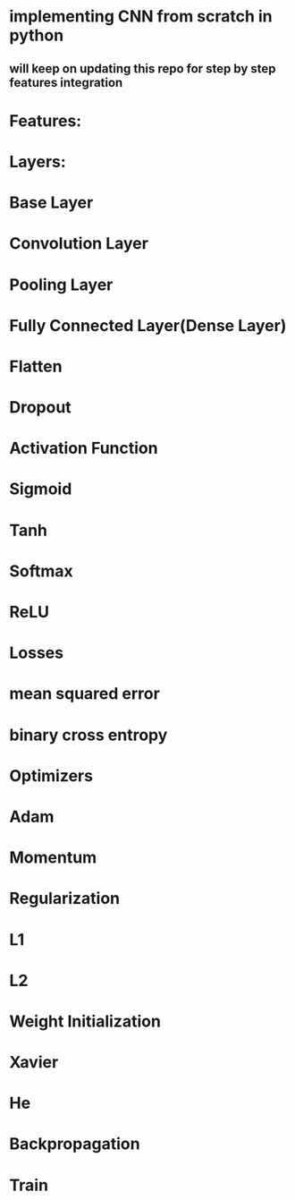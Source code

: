# implementing CNN from scratch in python
## will keep on updating this repo for step by step features integration

# Features:
# Layers:
#   Base Layer
#   Convolution Layer
#   Pooling Layer
#   Fully Connected Layer(Dense Layer)
#   Flatten
#   Dropout

# Activation Function
#   Sigmoid
#   Tanh
#   Softmax
#   ReLU

# Losses
#   mean squared error
#   binary cross entropy

# Optimizers
#   Adam
#   Momentum

# Regularization
#   L1
#   L2

# Weight Initialization
#   Xavier
#   He

# Backpropagation

# Train
